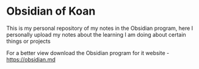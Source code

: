# Obsidian of Koan
This is my personal repository of my notes in the Obsidian program, here I personally upload my notes about the learning I am doing about certain things or projects

For a better view download the Obsidian program for it website - https://obsidian.md
